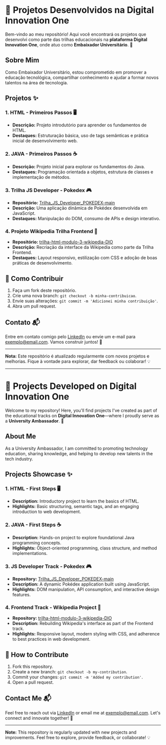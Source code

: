 # 🌟 Projetos Desenvolvidos na Digital Innovation One

Bem-vindo ao meu repositório! Aqui você encontrará os projetos que desenvolvi como parte das trilhas educacionais na **plataforma Digital Innovation One**, onde atuo como **Embaixador Universitário**. 🚀

## Sobre Mim
Como Embaixador Universitário, estou comprometido em promover a educação tecnológica, compartilhar conhecimento e ajudar a formar novos talentos na área de tecnologia.  

## Projetos ✨

### 1. **HTML - Primeiros Passos** 🖥️  
- **Descrição:** Projeto introdutório para aprender os fundamentos de HTML.  
- **Destaques:** Estruturação básica, uso de tags semânticas e prática inicial de desenvolvimento web.

### 2. **JAVA - Primeiros Passos** ☕  
- **Descrição:** Projeto inicial para explorar os fundamentos do Java.  
- **Destaques:** Programação orientada a objetos, estrutura de classes e implementação de métodos.

### 3. **Trilha JS Developer - Pokedex** 🎮  
- **Repositório:** [Trilha_JS_Developer_POKEDEX-main](#)  
- **Descrição:** Uma aplicação dinâmica de Pokédex desenvolvida em JavaScript.  
- **Destaques:** Manipulação do DOM, consumo de APIs e design interativo.

### 4. **Projeto Wikipedia Trilha Frontend** 📘  
- **Repositório:** [trilha-html-modulo-3-wikipedia-DIO](#)  
- **Descrição:** Recriação da interface da Wikipedia como parte da Trilha Frontend.  
- **Destaques:** Layout responsivo, estilização com CSS e adoção de boas práticas de desenvolvimento.

## 🚀 Como Contribuir
1. Faça um fork deste repositório.  
2. Crie uma nova branch: `git checkout -b minha-contribuicao`.  
3. Envie suas alterações: `git commit -m 'Adicionei minha contribuição'`.  
4. Abra um pull request.  

## Contato 📬  
Entre em contato comigo pelo [LinkedIn](https://linkedin.com) ou envie um e-mail para exemplo@email.com. Vamos construir juntos! 🤝  

---

**Nota:** Este repositório é atualizado regularmente com novos projetos e melhorias. Fique à vontade para explorar, dar feedback ou colaborar! 💡  

---

# 🌟 Projects Developed on Digital Innovation One

Welcome to my repository! Here, you'll find projects I've created as part of the educational tracks on **Digital Innovation One**—where I proudly serve as a **University Ambassador**. 🚀

## About Me
As a University Ambassador, I am committed to promoting technology education, sharing knowledge, and helping to develop new talents in the tech industry.  

## Projects Showcase ✨

### 1. **HTML - First Steps** 🖥️  
- **Description:** Introductory project to learn the basics of HTML.  
- **Highlights:** Basic structuring, semantic tags, and an engaging introduction to web development.

### 2. **JAVA - First Steps** ☕  
- **Description:** Hands-on project to explore foundational Java programming concepts.  
- **Highlights:** Object-oriented programming, class structure, and method implementations.

### 3. **JS Developer Track - Pokedex** 🎮  
- **Repository:** [Trilha_JS_Developer_POKEDEX-main](#)  
- **Description:** A dynamic Pokédex application built using JavaScript.  
- **Highlights:** DOM manipulation, API consumption, and interactive design features.

### 4. **Frontend Track - Wikipedia Project** 📘  
- **Repository:** [trilha-html-modulo-3-wikipedia-DIO](#)  
- **Description:** Rebuilding Wikipedia's interface as part of the Frontend track.  
- **Highlights:** Responsive layout, modern styling with CSS, and adherence to best practices in web development.

## 🚀 How to Contribute
1. Fork this repository.  
2. Create a new branch: `git checkout -b my-contribution`.  
3. Commit your changes: `git commit -m 'Added my contribution'`.  
4. Open a pull request.  

## Contact Me 📬  
Feel free to reach out via [LinkedIn](https://linkedin.com) or email me at exemplo@email.com. Let's connect and innovate together! 🤝  

---

**Note:** This repository is regularly updated with new projects and improvements. Feel free to explore, provide feedback, or collaborate! 💡  

